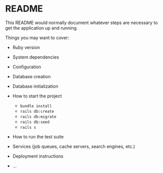 # README

This README would normally document whatever steps are necessary to get the
application up and running.

Things you may want to cover:

* Ruby version

* System dependencies

* Configuration

* Database creation

* Database initialization

* How to start the project

  * `bundle install`
  * `rails db:create`
  * `rails db:migrate`
  * `rails db:seed`
  * `rails s`

* How to run the test suite

* Services (job queues, cache servers, search engines, etc.)

* Deployment instructions

* ...
